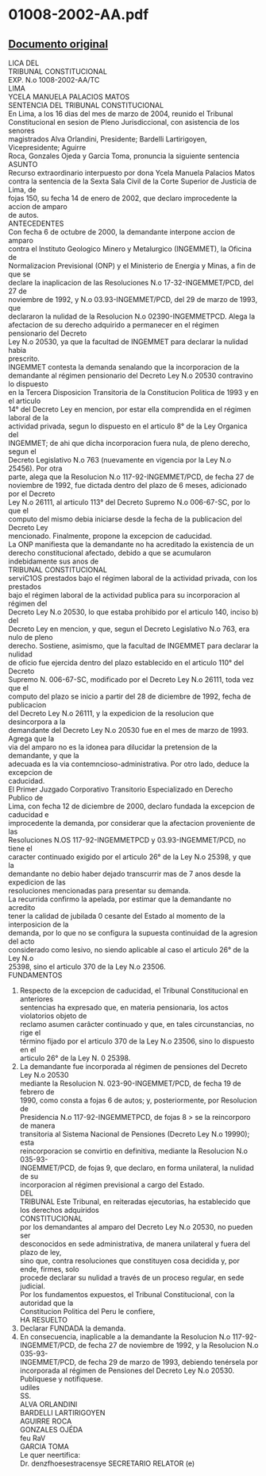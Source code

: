 
01008-2002-AA.pdf
=================
  
[Documento original](https://tc.gob.pe/jurisprudencia/2004/01008-2002-AA.pdf)  
---  
LICA DEL  
TRIBUNAL CONSTITUCIONAL  
EXP. N.o 1008-2002-AA/TC  
LIMA  
YCELA MANUELA PALACIOS MATOS  
SENTENCIA DEL TRIBUNAL CONSTITUCIONAL  
En Lima, a los 16 dias del mes de marzo de 2004, reunido el Tribunal  
Constitucional en sesion de Pleno Jurisdiccional, con asistencia de los senores  
magistrados Alva Orlandini, Presidente; Bardelli Lartirigoyen, Vicepresidente; Aguirre  
Roca, Gonzales Ojeda y Garcia Toma, pronuncia la siguiente sentencia  
ASUNTO  
Recurso extraordinario interpuesto por dona Ycela Manuela Palacios Matos  
contra la sentencia de la Sexta Sala Civil de la Corte Superior de Justicia de Lima, de  
fojas 150, su fecha 14 de enero de 2002, que declaro improcedente la accion de amparo  
de autos.  
ANTECEDENTES  
Con fecha 6 de octubre de 2000, la demandante interpone accion de amparo  
contra el Instituto Geologico Minero y Metalurgico (INGEMMET), la Oficina de  
Normalizacion Previsional (ONP) y el Ministerio de Energia y Minas, a fin de que se  
declare la inaplicacion de las Resoluciones N.o 17-32-INGEMMET/PCD, del 27 de  
noviembre de 1992, y N.o 03.93-INGEMMET/PCD, del 29 de marzo de 1993, que  
declararon la nulidad de la Resolucion N.o 02390-INGEMMETPCD. Alega la  
afectacion de su derecho adquirido a permanecer en el régimen pensionario del Decreto  
Ley N.o 20530, ya que la facultad de INGEMMET para declarar la nulidad habia  
prescrito.  
INGEMMET contesta la demanda senalando que la incorporacion de la  
demandante al régimen pensionario del Decreto Ley N.o 20530 contravino lo dispuesto  
en la Tercera Disposicion Transitoria de la Constitucion Politica de 1993 y en el articulo  
14° del Decreto Ley en mencion, por estar ella comprendida en el régimen laboral de la  
actividad privada, segun lo dispuesto en el articulo 8° de la Ley Organica del  
INGEMMET; de ahi que dicha incorporacion fuera nula, de pleno derecho, segun el  
Decreto Legislativo N.o 763 (nuevamente en vigencia por la Ley N.o 25456). Por otra  
parte, alega que la Resolucion N.o 117-92-INGEMMET/PCD, de fecha 27 de  
noviembre de 1992, fue dictada dentro del plazo de 6 meses, adicionado por el Decreto  
Ley N.o 26111, al articulo 113° del Decreto Supremo N.o 006-67-SC, por lo que el  
computo del mismo debia iniciarse desde la fecha de la publicacion del Decreto Ley  
mencionado. Finalmente, propone la excepcion de caducidad.  
La ONP manifiesta que la demandante no ha acreditado la existencia de un  
derecho constitucional afectado, debido a que se acumularon indebidamente sus anos de  
TRIBUNAL CONSTITUCIONAL  
serviC1OS prestados bajo el régimen laboral de la actividad privada, con los prestados  
bajo el régimen laboral de la actividad publica para su incorporacion al régimen del  
Decreto Ley N.o 20530, lo que estaba prohibido por el articulo 140, inciso b) del  
Decreto Ley en mencion, y que, segun el Decreto Legislativo N.o 763, era nulo de pleno  
derecho. Sostiene, asimismo, que la facultad de INGEMMET para declarar la nulidad  
de oficio fue ejercida dentro del plazo establecido en el articulo 110° del Decreto  
Supremo N. 006-67-SC, modificado por el Decreto Ley N.o 26111, toda vez que el  
computo del plazo se inicio a partir del 28 de diciembre de 1992, fecha de publicacion  
del Decreto Ley N.o 26111, y la expedicion de la resolucion que desincorpora a la  
demandante del Decreto Ley N.o 20530 fue en el mes de marzo de 1993. Agrega que la  
via del amparo no es la idonea para dilucidar la pretension de la demandante, y que la  
adecuada es la via contemncioso-administrativa. Por otro lado, deduce la excepcion de  
caducidad.  
El Primer Juzgado Corporativo Transitorio Especializado en Derecho Publico de  
Lima, con fecha 12 de diciembre de 2000, declaro fundada la excepcion de caducidad e  
improcedente la demanda, por considerar que la afectacion proveniente de las  
Resoluciones N.OS 117-92-INGEMMETPCD y 03.93-INGEMMET/PCD, no tiene el  
caracter continuado exigido por el articulo 26° de la Ley N.o 25398, y que la  
demandante no debio haber dejado transcurrir mas de 7 anos desde la expedicion de las  
resoluciones mencionadas para presentar su demanda.  
La recurrida confirmo la apelada, por estimar que la demandante no acredito  
tener la calidad de jubilada 0 cesante del Estado al momento de la interposicion de la  
demanda, por lo que no se configura la supuesta continuidad de la agresion del acto  
considerado como lesivo, no siendo aplicable al caso el articulo 26° de la Ley N.o  
25398, sino el articulo 370 de la Ley N.o 23506.  
FUNDAMENTOS  
1. Respecto de la excepcion de caducidad, el Tribunal Constitucional en anteriores  
sentencias ha expresado que, en materia pensionaria, los actos violatorios objeto de  
reclamo asumen carâcter continuado y que, en tales circunstancias, no rige el  
término fijado por el articulo 370 de la Ley N.o 23506, sino lo dispuesto en el  
articulo 26° de la Ley N. 0 25398.  
2. La demandante fue incorporada al régimen de pensiones del Decreto Ley N.o 20530  
mediante la Resolucion N. 023-90-INGEMMET/PCD, de fecha 19 de febrero de  
1990, como consta a fojas 6 de autos; y, posteriormente, por Resolucion de  
Presidencia N.o 117-92-INGEMMETPCD, de fojas 8 > se la reincorporo de manera  
transitoria al Sistema Nacional de Pensiones (Decreto Ley N.o 19990); esta  
reincorporacion se convirtio en definitiva, mediante la Resolucion N.o 035-93-  
INGEMMET/PCD, de fojas 9, que declaro, en forma unilateral, la nulidad de su  
incorporacion al régimen previsional a cargo del Estado.  
DEL  
TRIBUNAL Este Tribunal, en reiteradas ejecutorias, ha establecido que los derechos adquiridos  
CONSTITUCIONAL  
por los demandantes al amparo del Decreto Ley N.o 20530, no pueden ser  
desconocidos en sede administrativa, de manera unilateral y fuera del plazo de ley,  
sino que, contra resoluciones que constituyen cosa decidida y, por ende, firmes, solo  
procede declarar su nulidad a través de un proceso regular, en sede judicial.  
Por los fundamentos expuestos, el Tribunal Constitucional, con la autoridad que la  
Constitucion Politica del Peru le confiere,  
HA RESUELTO  
1. Declarar FUNDADA la demanda.  
2. En consecuencia, inaplicable a la demandante la Resolucion N.o 117-92-  
INGEMMET/PCD, de fecha 27 de noviembre de 1992, y la Resolucion N.o 035-93-  
INGEMMET/PCD, de fecha 29 de marzo de 1993, debiendo tenérsela por  
incorporada al régimen de Pensiones del Decreto Ley N.o 20530.  
Publiquese y notifiquese.  
udiles  
SS.  
ALVA ORLANDINI  
BARDELLI LARTIRIGOYEN  
AGUIRRE ROCA  
GONZALES OJÉDA  
feu RaV  
GARCIA TOMA  
Le quer neertifica:  
Dr. denzfhoesestracensye SECRETARIO RELATOR (e)